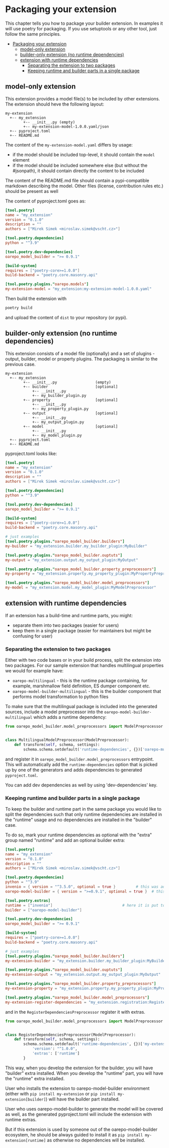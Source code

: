 # Packaging your extension

This chapter tells you how to package your builder extension. In examples it will use poetry for packaging. If you use
setuptools or any other tool, just follow the same principles.

<!--TOC-->

- [Packaging your extension](#packaging-your-extension)
  - [model-only extension](#model-only-extension)
  - [builder-only extension (no runtime dependencies)](#builder-only-extension-no-runtime-dependencies)
  - [extension with runtime dependencies](#extension-with-runtime-dependencies)
    - [Separating the extension to two packages](#separating-the-extension-to-two-packages)
    - [Keeping runtime and builder parts in a single package](#keeping-runtime-and-builder-parts-in-a-single-package)

<!--TOC-->

## model-only extension

This extension provides a model file(s) to be included by other extensions. The extension should heve the following
layout:

```
my-extension
  +-- my_extension
        +-- __init__.py (empty)
        +-- my-extension-model-1.0.0.yaml/json
  +-- pyproject.toml
  +-- README.md
```

The content of the `my-extension-model.yaml` differs by usage:

* if the model should be included top-level, it should contain the `model` element
* if the model should be included somewhere else (but without the #jsonpath), it should contain directly the content to
  be included

The content of the README.md file should contain a pypi-compatible markdown describing the model. Other files (license,
contribution rules etc.) should be present as well

The content of pyproject.toml goes as:

```toml
[tool.poetry]
name = "my_extension"
version = "0.1.0"
description = ""
authors = ["Mirek Simek <miroslav.simek@vscht.cz>"]

[tool.poetry.dependencies]
python = "^3.9"

[tool.poetry.dev-dependencies]
oarepo_model_builder = ">= 0.9.1"

[build-system]
requires = ["poetry-core>=1.0.0"]
build-backend = "poetry.core.masonry.api"

[tool.poetry.plugins."oarepo.models"]
my-extension-model = "my_extension:my-extension-model-1.0.0.yaml"
```

Then build the extension with

```bash
poetry build
```

and upload the content of `dist` to your repository (or pypi).

## builder-only extension (no runtime dependencies)

This extension consists of a model file (optionally) and a set of plugins -  
output, builder, model or property plugins. The packaging is similar to the previous case.

```
my-extension
  +-- my_extension
        +-- __init__.py                 (empty)
        +-- builder                     [optional]
            +-- __init__.py
            +-- my_builder_plugin.py
        +-- property                    [optional]
            +-- __init__.py
            +-- my_property_plugin.py
        +-- output                      [optional]
            +-- __init__.py
            +-- my_output_plugin.py
        +-- model                       [optional]
            +-- __init__.py
            +-- my_model_plugin.py
  +-- pyproject.toml
  +-- README.md
```

pyproject.toml looks like:

```toml
[tool.poetry]
name = "my_extension"
version = "0.1.0"
description = ""
authors = ["Mirek Simek <miroslav.simek@vscht.cz>"]

[tool.poetry.dependencies]
python = "^3.9"

[tool.poetry.dev-dependencies]
oarepo_model_builder = ">= 0.9.1"

[build-system]
requires = ["poetry-core>=1.0.0"]
build-backend = "poetry.core.masonry.api"

# just examples
[tool.poetry.plugins."oarepo_model_builder.builders"]
my-builder = "my_extension.builder.my_builder_plugin:MyBuilder"

[tool.poetry.plugins."oarepo_model_builder.ouptuts"]
my-output = "my_extension.output.my_output_plugin:MyOutput"

[tool.poetry.plugins."oarepo_model_builder.property_preprocessors"]
my-property = "my_extension.property.my_property_plugin:MyPropertyPreprocessor"

[tool.poetry.plugins."oarepo_model_builder.model_preprocessors"]
my-model = "my_extension.model.my_model_plugin:MyModelPreprocessor"
```

## extension with runtime dependencies

If an extension has a build-time and runtime parts, you might:

* separate them into two packages (easier for users)
* keep them in a single package (easier for maintainers but might be confusing for user)

### Separating the extension to two packages

Either with two code bases or in your build process, split the extension into two packages. For our sample extension
that handles multilingual properties we would for example have:

* `oarepo-multilingual` - this is the runtime package containing, for example, marshmallow field definition, ES dumper
  component etc.
* `oarepo-model-builder-multilingual` - this is the builder component that performs model transformation to python files

To make sure that the multilingual package is included into the generated sources, include a model preprocessor into
the `oarepo-model-builder-multilingual` which adds a runtime dependency:

```python
from oarepo_model_builder.model_preprocessors import ModelPreprocessor


class MultilingualModelPreprocessor(ModelPreprocessor):
    def transform(self, schema, settings):
        schema.schema.setdefault('runtime-dependencies', {})['oarepo-multilingual'] = "^1.0.0"

```

and register it in `oarepo_model_builder.model_preprocessors` entrypoint. This will automatically add
the `runtime-dependencies` option that is picked up by one of the generators and adds dependencies to
generated `pyproject.toml`.

You can add dev dependencies as well by using 'dev-dependencies' key.

### Keeping runtime and builder parts in a single package

To keep the builder and runtime part in the same package you would like to split the dependencies such that only runtime
dependencies are installed in the "runtime" usage and no dependencies are installed in the "builder" case.

To do so, mark your runtime dependencies as optional with the "extra" group named "runtime" and 
add an optional builder extra:

```toml
[tool.poetry]
name = "my_extension"
version = "0.1.0"
description = ""
authors = ["Mirek Simek <miroslav.simek@vscht.cz>"]

[tool.poetry.dependencies]
python = "^3.9"
invenio = { version = "^3.5.0", optional = true }         # this was added as optional
oarepo-model-builder = { version = ">=0.9.1", optional = true }  # this was added as optional

[tool.poetry.extras]
runtime = ["invenio"]                               # here it is put to runtime group
builder = ["oarepo-model-builder"]

[tool.poetry.dev-dependencies]
oarepo_model_builder = ">= 0.9.1"

[build-system]
requires = ["poetry-core>=1.0.0"]
build-backend = "poetry.core.masonry.api"

# just examples
[tool.poetry.plugins."oarepo_model_builder.builders"]
my-extension-builder = "my_extension.builder.my_builder_plugin:MyBuilder"

[tool.poetry.plugins."oarepo_model_builder.ouptuts"]
my-extension-output = "my_extension.output.my_output_plugin:MyOutput"

[tool.poetry.plugins."oarepo_model_builder.property_preprocessors"]
my-extension-property = "my_extension.property.my_property_plugin:MyPropertyPreprocessor"

[tool.poetry.plugins."oarepo_model_builder.model_preprocessors"]
my-extension-register-dependencies = "my_extension.registration:RegisterDependenciesPreprocessor"
```

and in the `RegisterDependenciesPreprocessor` register it with extras.

```python
from oarepo_model_builder.model_preprocessors import ModelPreprocessor


class RegisterDependenciesPreprocessor(ModelPreprocessor):
    def transform(self, schema, settings):
        schema.schema.setdefault('runtime-dependencies', {})['my-extension'] = {
            'version': "^1.0.0",
            'extras': ['runtime']
        }
```

This way, when you develop the extension for the builder, you will have "builder" extra installed.
When you develop the "runtime" part, you will have the "runtime" extra installed.

User who installs the extension to oarepo-model-builder environment (either with `pip install my-extension` or 
`pip install my-extension[builder]`) will have the builder part installed.

User who uses oarepo-model-builder to generate the model will be covered as well, as the generated
pyproject.toml will include the extension with runtime extras.

But if this extension is used by someone out of the oarepo-model-builder ecosystem, he should be
always guided to install it as ``pip install my-extension[runtime]`` as otherwise no dependencies
will be installed.
